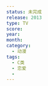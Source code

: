 ```yaml
---
status: 未完成
release: 2013
type: TV
score:
year:
month:
category:
  - 动漫
tags:
  - C类
  - 恋爱
  - 
---
```

